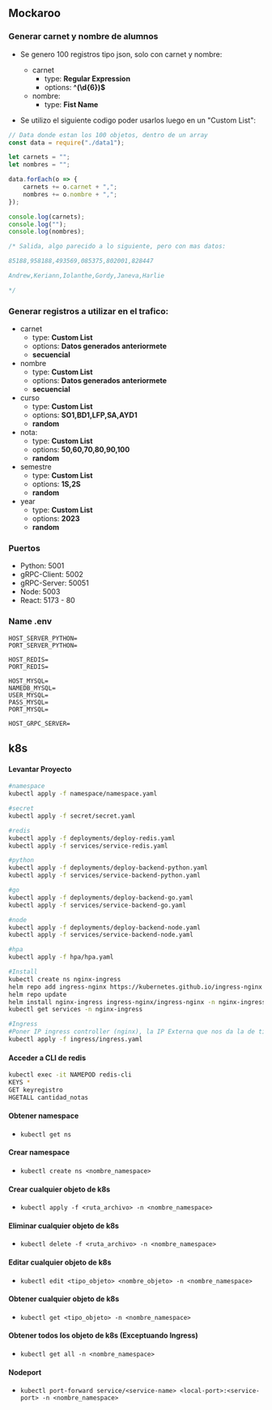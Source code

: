 
## Mockaroo

### Generar carnet y nombre de alumnos

* Se genero 100 registros tipo json, solo con carnet y nombre:
    * carnet
        * type: **Regular Expression**
        * options: **^(\d{6})$**
    * nombre: 
        * type: **Fist Name**

* Se utilizo el siguiente codigo poder usarlos luego en un "Custom List":

```js
// Data donde estan los 100 objetos, dentro de un array
const data = require("./data1");

let carnets = "";
let nombres = "";

data.forEach(o => {
    carnets += o.carnet + ",";
    nombres += o.nombre + ",";
});

console.log(carnets);
console.log("");
console.log(nombres);

/* Salida, algo parecido a lo siguiente, pero con mas datos:

85188,958188,493569,085375,802001,828447

Andrew,Keriann,Iolanthe,Gordy,Janeva,Harlie

*/
```

### Generar registros a utilizar en el trafico:

* carnet
    * type: **Custom List**
    * options: **Datos generados anteriormete**
    * **secuencial**
* nombre
    * type: **Custom List**
    * options: **Datos generados anteriormete**
    * **secuencial**
* curso
    * type: **Custom List**
    * options: **SO1,BD1,LFP,SA,AYD1**
    * **random**
* nota:
    * type: **Custom List**
    * options: **50,60,70,80,90,100**
    * **random**
* semestre
    * type: **Custom List**
    * options: **1S,2S**
    * **random**
* year
    * type: **Custom List**
    * options: **2023** 
    * **random**

### Puertos

* Python: 5001
* gRPC-Client: 5002
* gRPC-Server: 50051
* Node: 5003
* React: 5173 - 80

### Name .env

```
HOST_SERVER_PYTHON=
PORT_SERVER_PYTHON=

HOST_REDIS=
PORT_REDIS=

HOST_MYSQL=
NAMEDB_MYSQL=
USER_MYSQL=
PASS_MYSQL=
PORT_MYSQL=

HOST_GRPC_SERVER=
```

## k8s

#### Levantar Proyecto

```bash
#namespace
kubectl apply -f namespace/namespace.yaml

#secret
kubectl apply -f secret/secret.yaml

#redis
kubectl apply -f deployments/deploy-redis.yaml
kubectl apply -f services/service-redis.yaml

#python
kubectl apply -f deployments/deploy-backend-python.yaml
kubectl apply -f services/service-backend-python.yaml

#go
kubectl apply -f deployments/deploy-backend-go.yaml
kubectl apply -f services/service-backend-go.yaml

#node
kubectl apply -f deployments/deploy-backend-node.yaml
kubectl apply -f services/service-backend-node.yaml

#hpa
kubectl apply -f hpa/hpa.yaml

#Install
kubectl create ns nginx-ingress
helm repo add ingress-nginx https://kubernetes.github.io/ingress-nginx
helm repo update
helm install nginx-ingress ingress-nginx/ingress-nginx -n nginx-ingress
kubectl get services -n nginx-ingress

#Ingress
#Poner IP ingress controller (nginx), la IP Externa que nos da la de tipo load balancer
kubectl apply -f ingress/ingress.yaml
```

#### Acceder a CLI de redis

```bash
kubectl exec -it NAMEPOD redis-cli
KEYS *
GET keyregistro
HGETALL cantidad_notas
```

#### Obtener namespace
- `kubectl get ns`

#### Crear namespace
- `kubectl create ns <nombre_namespace>`

#### Crear cualquier objeto de k8s
- `kubectl apply -f <ruta_archivo> -n <nombre_namespace>`

#### Eliminar cualquier objeto de k8s
- `kubectl delete -f <ruta_archivo> -n <nombre_namespace>`

#### Editar cualquier objeto de k8s
- `kubectl edit <tipo_objeto> <nombre_objeto> -n <nombre_namespace>`

#### Obtener cualquier objeto de k8s
- `kubectl get <tipo_objeto> -n <nombre_namespace>`

#### Obtener todos los objeto de k8s (Exceptuando Ingress)
- `kubectl get all -n <nombre_namespace>`

#### Nodeport
- `kubectl port-forward service/<service-name> <local-port>:<service-port> -n <nombre_namespace>`